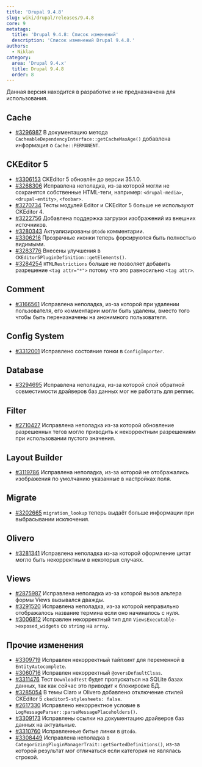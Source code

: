 ```yaml
---
title: 'Drupal 9.4.8'
slug: wiki/drupal/releases/9.4.8
core: 9
metatags:
  title: 'Drupal 9.4.8: Список изменений'
  description: 'Список изменений Drupal 9.4.8.'
authors:
  - Niklan
category:
  area: 'Drupal 9.4.x'
  title: Drupal 9.4.8
  order: 8
---
```


<Aside type="warning">

Данная версия находится в разработке и не предназначена для использования.

</Aside>

## Cache

- [#3296987](https://www.drupal.org/node/3296987) В документацию метода `CacheableDependencyInterface::getCacheMaxAge()` добавлена информация о `Cache::PERMANENT`.

## CKEditor 5

- [#3306153](https://www.drupal.org/node/3306153) CKEditor 5 обновлён до версии 35.1.0.
- [#3268306](https://www.drupal.org/node/3268306) Исправлена неполадка, из-за которой могли не сохранятся
  собственные HTML-теги, например: `<drupal-media>`, `<drupal-entity>`, `<foobar>`.
- [#3270734](https://www.drupal.org/node/3270734) Тесты модулей Editor и CKEditor 5 больше не используют CKEditor 4.
- [#3222756](https://www.drupal.org/node/3222756) Добавлена поддержка загрузки изображений из внешних источников.
- [#3280343](https://www.drupal.org/node/3280343) Актуализированы `@todo` комментарии.
- [#3306216](https://www.drupal.org/node/3306216) Прозрачные иконки теперь форсируются быть полностью видимыми.
- [#3283776](https://www.drupal.org/node/3283776) Внесены улучшения в `CKEditor5PluginDefinition::getElements()`.
- [#3284254](https://www.drupal.org/node/3284254) `HTMLRestrictions` больше не позволяет добавить разрешение `<tag attr="*">` потому что это равносильно `<tag attr>`.

## Comment

- [#3166561](https://www.drupal.org/node/3166561) Исправлена неполадка, из-за которой при удалении пользователя, его комментарии могли быть удалены, вместо того чтобы быть переназначены на анонимного пользователя.

## Config System

- [#3312001](https://www.drupal.org/node/3312001) Исправлено состояние гонки в `ConfigImporter`.

## Database

- [#3294695](https://www.drupal.org/node/3294695) Исправлена неполадка, из-за которой слой обратной совместимости драйверов баз данных мог не работать для реплик.

## Filter

- [#2710427](https://www.drupal.org/node/2710427) Исправлена неполадка из-за которой обновление разрешенных тегов могло приводить к некорректным разрешениям при использовании пустого значения.

## Layout Builder

- [#3119786](https://www.drupal.org/node/3119786) Исправлена неполадка, из-за которой не отображались изображения по умолчанию указанные в настройках поля.

## Migrate

- [#3202665](https://www.drupal.org/node/3202665) `migration_lookup` теперь выдаёт больше информации при выбрасывании исключения.

## Olivero

- [#3281341](https://www.drupal.org/node/3281341) Исправлена неполадка из-за которой оформление цитат могло быть некорректным в некоторых случаях.

## Views

- [#2875987](https://www.drupal.org/node/2875987) Исправлена неполадка из-за которой вызов альтера формы Views вызывался дважды.
- [#3291520](https://www.drupal.org/node/3291520) Исправлена неполадка, из-за которой неправильно отображалось название термина если оно начиналось с нуля.
- [#3006812](https://www.drupal.org/node/3006812) Исправлен некорректный тип для `ViewsExecutable->exposed_widgets` со `string` на `array`.

## Прочие изменения

- [#3309719](https://www.drupal.org/node/3309719) Исправлен некорректный тайпхинт для переменной в `EntityAutocomplete`.
- [#3060716](https://www.drupal.org/node/3060716) Исправлен некорректный `@oversDefaultClsas`.
- [#3311476](https://www.drupal.org/node/3311476) Тест `DownloadTest` будет пропускаться на SQLite базах данных, так как сейчас это приводит к блокировке БД.
- [#3285054](https://www.drupal.org/node/3285054) В темы Claro и Olivero добавлено отключение стилей CKEditor 5 `ckeditor5-stylesheets: false`.
- [#2617330](https://www.drupal.org/node/2617330) Исправлено некорректное условие в `LogMessageParser::parseMessagePlaceholders()`.
- [#3309173](https://www.drupal.org/node/3309173) Исправлены ссылки на документацию драйверов баз данных на актуальные.
- [#3310760](https://www.drupal.org/node/3310760) Исправленные битые линки в `@todo`.
- [#3308449](https://www.drupal.org/node/3308449) Исправлена неполадка в `CategorizingPluginManagerTrait::getSortedDefinitions()`, из-за которой результат мог отличаться если категория не являлась строкой.